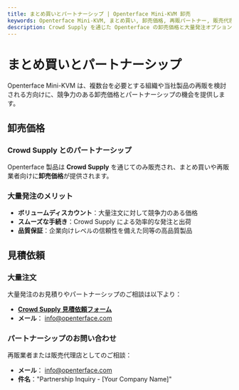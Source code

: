 ```yaml
---
title: まとめ買いとパートナーシップ | Openterface Mini-KVM 卸売
keywords: Openterface Mini-KVM, まとめ買い, 卸売価格, 再販パートナー, 販売代理店プログラム, 企業向け価格, Crowd Supply 卸売, 大量 KVM ソリューション
description: Crowd Supply を通じた Openterface の卸売価格と大量発注オプションをご紹介。企業導入向けの再販・販売代理店パートナーシップの機会についてもご案内します。
---
```


# まとめ買いとパートナーシップ

Openterface Mini-KVM は、複数台を必要とする組織や当社製品の再販を検討される方向けに、競争力のある卸売価格とパートナーシップの機会を提供します。

## 卸売価格

### Crowd Supply とのパートナーシップ
Openterface 製品は **Crowd Supply** を通じてのみ販売され、まとめ買いや再販業者向けに**卸売価格**が提供されます。

### 大量発注のメリット
- **ボリュームディスカウント**：大量注文に対して競争力のある価格
- **スムーズな手続き**：Crowd Supply による効率的な発注と出荷
- **品質保証**：企業向けレベルの信頼性を備えた同等の高品質製品

## 見積依頼

### 大量注文
大量発注のお見積りやパートナーシップのご相談は以下より：

- **[Crowd Supply 見積依頼フォーム](https://www.crowdsupply.com/contact/need-quote)**
- **メール**： [info@openterface.com](mailto:info@openterface.com)

### パートナーシップのお問い合わせ
再販業者または販売代理店としてのご相談：

- **メール**： [info@openterface.com](mailto:info@openterface.com)
- **件名**："Partnership Inquiry - [Your Company Name]"



